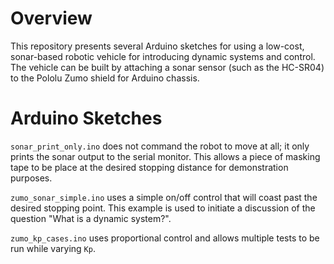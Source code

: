 Overview
==============

This repository presents several Arduino sketches for using a
low-cost, sonar-based robotic vehicle for introducing dynamic systems
and control.  The vehicle can be built by attaching a sonar sensor
(such as the HC-SR04) to the Pololu Zumo shield for Arduino chassis.

Arduino Sketches
====================

`sonar_print_only.ino` does not command the robot to move at all; it
only prints the sonar output to the serial monitor.  This allows a
piece of masking tape to be place at the desired stopping distance for
demonstration purposes.


`zumo_sonar_simple.ino` uses a simple on/off control that will coast
past the desired stopping point.  This example is used to initiate a
discussion of the question "What is a dynamic system?".

`zumo_kp_cases.ino` uses proportional control and allows multiple
tests to be run while varying `Kp`.